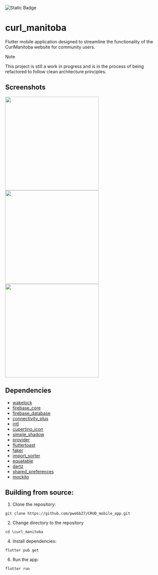 ![Static Badge](https://img.shields.io/badge/Made%20With-Flutter-5fc9f8)

# curl_manitoba

Flutter mobile application designed to streamline the functionality of the CurlManitoba website for community users.

> [!NOTE]
> This project is still a work in progress and is in the process of being refactored to follow clean architecture principles.

## Screenshots

<img src="https://github.com/pwebb27/CRUD_mobile_app/assets/88386105/24e484b0-2472-4600-abfd-889be24cf410" width="300" />

<img src="https://github.com/pwebb27/CRUD_mobile_app/assets/88386105/4e0850e2-ee49-4126-8690-bc665c8286fa" width="300" />

<img src="https://github.com/pwebb27/CRUD_mobile_app/assets/88386105/51f10eb9-d6dd-4981-898f-31cbe396db33" width="300" />

## Dependencies
  - [wakelock](https://pub.dev/packages/wakelock)
  - [firebase_core](https://pub.dev/packages/firebase_core)
  - [firebase_database](https://pub.dev/packages/firebase_database)
  - [connectivity_plus](https://pub.dev/packages/connectivity_plus)
  - [intl](https://pub.dev/packages/intl)
  - [cupertino_icon](https://pub.dev/packages/cupertino_icons)
  - [simple_shadow](https://pub.dev/packages/simple_shadow/license) 
  - [provider](https://pub.dev/packages/provider)
  - [fluttertoast](https://pub.dev/packages/fluttertoast)
  - [faker](https://pub.dev/packages/faker)
  - [import_sorter](https://pub.dev/documentation/import_sorter/latest/)
  - [equatable](https://pub.dev/packages/equatable)
  - [dartz](https://pub.dev/packages/dartz/versions)
  - [shared_preferences](https://pub.dev/packages/shared_preferences)
  - [mockito](https://pub.dev/packages/mockito)

## Building from source:
1. Clone the repository:
```
git clone https://github.com/pwebb27/CRUD_mobile_app.git
```
2. Change directory to the repository
```
cd \curl_manitoba
```
4. Install dependencies:
```
flutter pub get
```
6. Run the app:
```
flutter run
```
